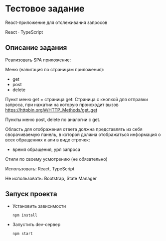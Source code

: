 # Тестовое задание
React-приложение для отслеживания запросов

React · TypeScript

## Описание задания

Реализовать SPA приложение:

Меню (навигация по страницам приложения):
- get
- post
- delete

Пункт меню get = страница get:
Страница с кнопкой для отправки запроса, при нажатии на которую происходит вызов https://httpbin.org/#/HTTP_Methods/get_get

Пункты меню post, delete по аналогии с get.

Область для отображения ответа должна представлять из себя сворачиваемую панель, в которой должна отображаться информация о всех обращениях к апи в виде строчек:
- время обращения, урл запроса

Стили по своему усмотрению (не обязательно)

Использовать: React, TypeScript

Не использовать: Bootstrap, State Manager

## Запуск проекта

- Установить зависимости
  ```shell
  npm install
  ```
- Запустить dev-сервер
  ```shell
  npm start
  ```